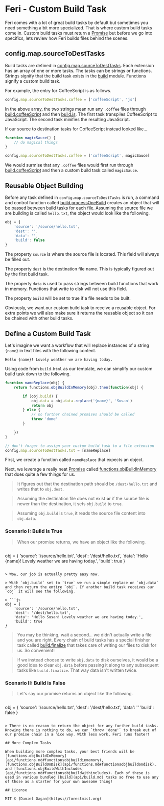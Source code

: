 # Feri - Custom Build Task

Feri comes with a lot of great build tasks by default but sometimes you need something a bit more specialized. That is where custom build tasks come in. Custom build tasks must return a [Promise](https://developer.mozilla.org/en-US/docs/Web/JavaScript/Reference/Global_Objects/Promise) but before we go into specifics, lets review how Feri builds files behind the scenes.

## config.map.sourceToDestTasks

Build tasks are defined in [config.map.sourceToDestTasks](api/config.md#configmapsourcetodesttasks). Each extension has an array of one or more tasks. The tasks can be strings or functions. Strings signify that the build task exists in the [build](api/build.md) module. Functions signify a custom build task.

For example, the entry for CoffeeScript is as follows.

```js
config.map.sourceToDestTasks.coffee = ['coffeeScript', 'js']
```

In the above array, the two strings mean run any `.coffee` files through [build.coffeeScript](api/build.md#buildcoffeescript) and then [build.js](api/build.md#buildjs). The first task transpiles CoffeeScript to JavaScript. The second task minifies the resulting JavaScript.

If our source to destination tasks for CoffeeScript instead looked like...

```js
function magicSauce() {
    // do magical things
}

config.map.sourceToDestTasks.coffee = ['coffeeScript', magicSauce]
```

We would surmise that any `.coffee` files would first run through [build.coffeeScript](api/build.md#buildcoffeescript) and then a custom build task called `magicSauce`.

## Reusable Object Building

Before any task defined in `config.map.sourceToDestTasks` is run, a command and control function called [build.processOneBuild](api/build.md#buildprocessonebuild) creates an object that will be passed between build tasks for each file. Assuming the source file we are building is called `hello.txt`, the object would look like the following.

```js
obj = {
    'source': '/source/hello.txt',
    'dest': '',
    'data': '',
    'build': false
}
```

The property `source` is where the source file is located. This field will always be filled out.

The property `dest` is the destination file name. This is typically figured out by the first build task.

The property `data` is used to pass strings between build functions that work in memory. Functions that write to disk will not use this field.

The property `build` will be set to true if a file needs to be built.

Obviously, we want our custom build task to receive a reusable object. For extra points we will also make sure it returns the reusable object so it can be chained with other build tasks.

## Define a Custom Build Task

Let's imagine we want a workflow that will replace instances of a string `{name}` in text files with the following content.

```
Hello {name}! Lovely weather we are having today.
```

Using code from `build.html` as our template, we can simplify our custom build task down to the following.

```js
function nameReplace(obj) {
    return functions.objBuildInMemory(obj).then(function(obj) {

        if (obj.build) {
            obj.data = obj.data.replace('{name}', 'Susan')
            return obj
        } else {
            // no further chained promises should be called
            throw 'done'
        }

    })
}

// don't forget to assign your custom build task to a file extension
config.map.sourceToDestTasks.txt = [nameReplace]
```

First, we create a function called `nameReplace` that expects an object.

Next, we leverage a really neat [Promise](https://developer.mozilla.org/en-US/docs/Web/JavaScript/Reference/Global_Objects/Promise) called [functions.objBuildInMemory](api/functions.md#functionsobjbuildinmemory) that does quite a few things for us.

> It figures out that the destination path should be `/dest/hello.txt` and writes that to `obj.dest`.

> Assuming the destination file does not exist **or** if the source file is newer than the destination, it sets `obj.build` to `true`.

> Assuming `obj.build` is `true`, it reads the source file content into `obj.data`.

### Scenario I: Build is True

> When our promise returns, we have an object like the following.

> ```js
obj = {
    'source': '/source/hello.txt',
    'dest': '/dest/hello.txt',
    'data': 'Hello {name}! Lovely weather we are having today.',
    'build': true
}
```

> Wow, our job is actually pretty easy now.

> With `obj.build` set to `true` we run a simple replace on `obj.data` and then return the entire `obj`. If another build task receives our `obj` it will see the following.

> ```js
obj = {
    'source': '/source/hello.txt',
    'dest': '/dest/hello.txt',
    'data': 'Hello Susan! Lovely weather we are having today.',
    'build': true
}
```

> You may be thinking, wait a second... we didn't actually write a file and you are right. Every chain of build tasks has a special finisher task called [build.finalize](api/build.md#buildfinalize) that takes care of writing our files to disk for us. So convenient!

> If we instead choose to write `obj.data` to disk ourselves, it would be a good idea to clear `obj.data` before passing it along to any subsequent tasks like `build.finalize`. That way data isn't written twice.

### Scenario II: Build is False

> Let's say our promise returns an object like the following.

> ```js
obj = {
    'source': '/source/hello.txt',
    'dest': '/dest/hello.txt',
    'data': ''
    'build': false
}
```

> There is no reason to return the object for any further build tasks. Knowing there is nothing to do, we can `throw 'done'` to break out of our promise chain in a nice way. With less work, Feri runs faster!

## More Complex Tasks

When building more complex tasks, your best friends will be [functions.objBuildInMemory](api/functions.md#functionsobjbuildinmemory), [functions.objBuildOnDisk](api/functions.md#functionsobjbuildondisk), and [functions.objBuildWithIncludes](api/functions.md#functionsobjbuildwithincludes). Each of these is used in various bundled [build](api/build.md) tasks so free to use any of those as a starter for your own awesome thing!

## License

MIT © [Daniel Gagan](https://forestmist.org)